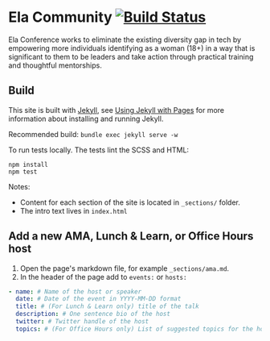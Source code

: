 # Ela Community [![Build Status](https://travis-ci.org/elaconf/ela.community.svg)](https://travis-ci.org/elaconf/ela.community)

Ela Conference works to eliminate the existing diversity gap in tech by empowering more individuals identifying as a woman (18+) in a way that is significant to them to be leaders and take action through practical training and thoughtful mentorships.

## Build

This site is built with [Jekyll](http://jekyllrb.com/), see [Using Jekyll with Pages](https://help.github.com/articles/using-jekyll-with-pages/) for more information about installing and running Jekyll.

Recommended build: `bundle exec jekyll serve -w`

To run tests locally. The tests lint the SCSS and HTML:

```
npm install
npm test
```

Notes:

* Content for each section of the site is located in `_sections/` folder.
* The intro text lives in `index.html`

## Add a new AMA, Lunch & Learn, or Office Hours host

1. Open the page's markdown file, for example `_sections/ama.md`.
2. In the header of the page add to `events:` or `hosts:`

```yaml
- name: # Name of the host or speaker
  date: # Date of the event in YYYY-MM-DD format
  title: # (For Lunch & Learn only) title of the talk
  description: # One sentence bio of the host
  twitter: # Twitter handle of the host
  topics: # (For Office Hours only) List of suggested topics for the host's office hours
```
